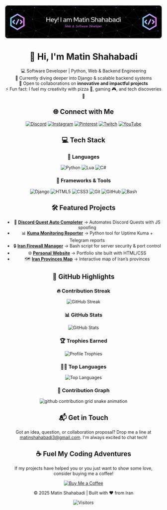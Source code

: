 <div align="center">

![Banner](https://github.com/power0matin/power0matin/blob/main/github-header-image%20(2).png?raw=true)

# 👋 Hi, I'm **Matin Shahabadi**

💻 Software Developer | Python, Web & Backend Engineering  
🌱 Currently diving deeper into Django & scalable backend systems  
🤝 Open to collaborations on **innovative and impactful projects**  
⚡ Fun fact: I fuel my creativity with pizza 🍕, gaming 🎮, and tech discoveries 🚀  

 
## 🌐 Connect with Me  

[![Discord](https://img.shields.io/badge/Discord-7289DA?style=for-the-badge&logo=discord&logoColor=white)](https://discord.gg/gGzEK7AHYE)
[![Instagram](https://img.shields.io/badge/Instagram-E4405F?style=for-the-badge&logo=instagram&logoColor=white)](https://instagram.com/powermatin)
[![Pinterest](https://img.shields.io/badge/Pinterest-E60023?style=for-the-badge&logo=pinterest&logoColor=white)](https://pinterest.com/matinshahabadi3)
[![Twitch](https://img.shields.io/badge/Twitch-9146FF?style=for-the-badge&logo=twitch&logoColor=white)](https://twitch.tv/powermatin)
[![YouTube](https://img.shields.io/badge/YouTube-FF0000?style=for-the-badge&logo=youtube&logoColor=white)](https://youtube.com/@powermatin)  
<!-- Add LinkedIn later if available -->

 
## 💻 Tech Stack  

### 🔹 Languages  
![Python](https://img.shields.io/badge/Python-3670A0?style=for-the-badge&logo=python&logoColor=ffdd54)
![Lua](https://img.shields.io/badge/Lua-2C2D72?style=for-the-badge&logo=lua&logoColor=white)
![C#](https://img.shields.io/badge/CSharp-239120?style=for-the-badge&logo=csharp&logoColor=white)

### 🔹 Frameworks & Tools  
![Django](https://img.shields.io/badge/Django-092E20?style=for-the-badge&logo=django&logoColor=white)
![HTML5](https://img.shields.io/badge/HTML5-E34F26?style=for-the-badge&logo=html5&logoColor=white)
![CSS3](https://img.shields.io/badge/CSS3-1572B6?style=for-the-badge&logo=css3&logoColor=white)
![Git](https://img.shields.io/badge/Git-F05033?style=for-the-badge&logo=git&logoColor=white)
![GitHub](https://img.shields.io/badge/GitHub-181717?style=for-the-badge&logo=github&logoColor=white)
![Bash](https://img.shields.io/badge/Bash-4EAA25?style=for-the-badge&logo=gnu-bash&logoColor=white)

 
## 🛠️ Featured Projects  

- 🚀 **[Discord Quest Auto Completer](https://github.com/power0matin/discord-quest-auto-completer)** → Automates Discord Quests with JS spoofing  
- 📊 **[Kuma Monitoring Reporter](https://github.com/power0matin/kuma-monitoring-reporter)** → Python tool for Uptime Kuma + Telegram reports  
- 🔒 **[Iran Firewall Manager](https://github.com/power0matin/Iran-Firewall-Manager)** → Bash script for server security & port control  
- 🌐 **[Personal Website](https://github.com/power0matin/personal_website)** → Portfolio site built with HTML/CSS  
- 🗺️ **[Iran Provinces Map](https://github.com/power0matin/iran-provinces)** → Interactive map of Iran’s provinces  

 
## 🚀 GitHub Highlights  

### 🔥 Contribution Streak  
![GitHub Streak](https://streak-stats.demolab.com/?user=power0matin&theme=tokyonight&hide_border=true)

### 📊 GitHub Stats  
![GitHub Stats](https://github-readme-stats.vercel.app/api?username=power0matin&show_icons=true&theme=tokyonight&hide_border=true&count_private=true&include_all_commits=true)



### 🏆 Trophies Earned
![Profile Trophies](https://github-profile-trophy.vercel.app/?username=power0matin&theme=tokyonight&no-frame=true&margin-w=15&margin-h=15)

### 🧑‍💻 Top Languages
![Top Languages](https://github-readme-stats.vercel.app/api/top-langs/?username=power0matin&layout=compact&theme=tokyonight&hide_border=true&langs_count=8)

### 🐍 Contribution Graph  

<picture>
  <source media="(prefers-color-scheme: dark)" srcset="https://raw.githubusercontent.com/power0matin/power0matin/output/github-contribution-grid-snake-dark.svg" />
  <source media="(prefers-color-scheme: light)" srcset="https://raw.githubusercontent.com/power0matin/power0matin/output/github-contribution-grid-snake.svg" />
  <img alt="github contribution grid snake animation" src="https://raw.githubusercontent.com/power0matin/power0matin/output/github-contribution-grid-snake.svg" />
</picture>



## 📬 Get in Touch

Got an idea, question, or collaboration proposal? Drop me a line at [matinshahabadi3@gmail.com](mailto:matinshahabadi3@gmail.com). I'm always excited to chat tech!

## ☕️ Fuel My Coding Adventures

If my projects have helped you or you just want to show some love, consider buying me a coffee!

<a href="https://www.coffeebede.com/powermatin" target="_blank" rel="noopener noreferrer">
  <img src="https://coffeebede.ir/DashboardTemplateV2/app-assets/images/banner/default-yellow.svg" alt="Buy Me a Coffee" width="200" />
</a>



© 2025 Matin Shahabadi | Built with ❤️ from Iran

![Visitors](https://komarev.com/ghpvc/?username=power0matin&label=Profile%20Views&color=0e75b6&style=flat)

</div>


